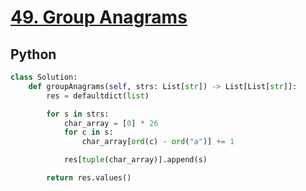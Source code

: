 # [49. Group Anagrams](https://leetcode.com/problems/group-anagrams/description/)

## Python
```python
class Solution:
    def groupAnagrams(self, strs: List[str]) -> List[List[str]]:
        res = defaultdict(list)

        for s in strs:
            char_array = [0] * 26
            for c in s:
                char_array[ord(c) - ord("a")] += 1

            res[tuple(char_array)].append(s)

        return res.values()
```